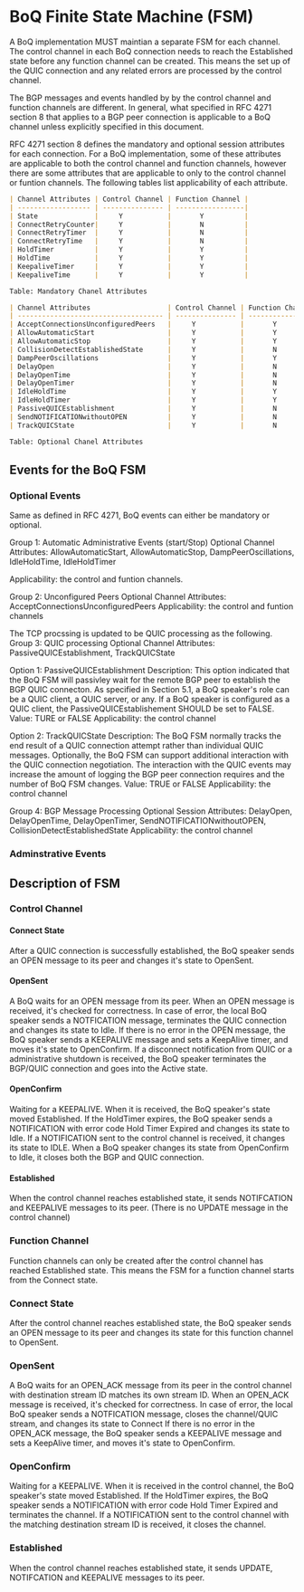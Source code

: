 # BoQ Finite State Machine (FSM)

A BoQ implementation MUST maintian a separate FSM for each channel. The control channel in each BoQ connection needs to reach the Established state before any function channel can be created. This means the set up of the QUIC connection and any related errors are processed by the control channel.

The BGP messages and events handled by by the control channel and function channels are different. In general, what specified in RFC 4271 section 8 that applies to a BGP peer connection is applicable to a BoQ channel unless explicitly specified in this document.

RFC 4271 section 8 defines the mandatory and optional session attributes for each connection. For a BoQ implementation, some of these attributes are applicable to both the control channel and function channels, however there are some attributes that are applicable to only to the control channel or  funtion channels. The following tables list applicability of each attribute.

```md
| Channel Attributes | Control Channel | Function Channel |
| ------------------ | --------------- | -----------------|
| State              |     Y           |       Y          |
| ConnectRetryCounter|     Y           |       N          |
| ConnectRetryTimer  |     Y           |       N          |
| ConnectRetryTime   |     Y           |       N          |
| HoldTimer          |     Y           |       Y          |
| HoldTime           |     Y           |       Y          |
| KeepaliveTimer     |     Y           |       Y          |
| KeepaliveTime      |     Y           |       Y          |

Table: Mandatory Chanel Attributes
```

```md
| Channel Attributes                   | Control Channel | Function Channel |
| ------------------------------------ | --------------- | -----------------|
| AcceptConnectionsUnconfiguredPeers   |     Y           |       Y          |
| AllowAutomaticStart                  |     Y           |       Y          |
| AllowAutomaticStop                   |     Y           |       Y          |
| CollisionDetectEstablishedState      |     Y           |       N          |
| DampPeerOscillations                 |     Y           |       Y          |
| DelayOpen                            |     Y           |       N          |
| DelayOpenTime                        |     Y           |       N          |
| DelayOpenTimer                       |     Y           |       N          |
| IdleHoldTime                         |     Y           |       Y          |
| IdleHoldTimer                        |     Y           |       Y          |
| PassiveQUICEstablishment             |     Y           |       N          |    
| SendNOTIFICATIONwithoutOPEN          |     Y           |       N          |
| TrackQUICState                       |     Y           |       N          |

Table: Optional Chanel Attributes
```

## Events for the BoQ FSM

### Optional Events
Same as defined in RFC 4271, BoQ events can either be mandatory or optional. 

Group 1: Automatic Administrative Events (start/Stop)
Optional Channel Attributes:
AllowAutomaticStart,
AllowAutomaticStop,
DampPeerOscillations,
IdleHoldTime, IdleHoldTimer

Applicability: the control and funtion channels.

Group 2: Unconfigured Peers
Optional Channel Attributes: AcceptConnectionsUnconfiguredPeers
Applicability: the control and funtion channels

The TCP procssing is updated to be QUIC processing as the following.
Group 3: QUIC processing
Optional Channel Attributes: 
PassiveQUICEstablishment,
TrackQUICState

Option 1: PassiveQUICEstablishment
Description: This option indicated that the BoQ FSM will passivley wait for the remote BGP peer to establish the BGP QUIC connecton. As specified in Section 5.1, a BoQ speaker's role can be a QUIC client, a QUIC server, or any. If a BoQ speaker is configured as a QUIC client, the PassiveQUICEstablishement SHOULD be set to FALSE. 
Value: TURE or FALSE
Applicability: the control channel

Option 2: TrackQUICState
Description: The BoQ FSM normally tracks the end result of a
                      QUIC connection attempt rather than individual QUIC
                      messages.  Optionally, the BoQ FSM can support
                      additional interaction with the QUIC connection
                      negotiation.  The interaction with the QUIC events
                      may increase the amount of logging the BGP peer
                      connection requires and the number of BoQ FSM
                      changes.
Value:       TRUE or FALSE
Applicability: the control channel

Group 4: BGP Message Processing
Optional Session Attributes: DelayOpen, DelayOpenTime,
                                      DelayOpenTimer,
                                      SendNOTIFICATIONwithoutOPEN,
                                      CollisionDetectEstablishedState
Applicability: the control channel

### Adminstrative Events
        
## Description of FSM

### Control Channel

#### Connect State
After a QUIC connection is successfully established, the BoQ speaker sends an OPEN message to its peer and changes it's state to OpenSent.

#### OpenSent
A BoQ waits for an OPEN message from its peer. When an OPEN message is received, it's checked for correctness. In case of error, the local BoQ speaker sends a NOTFICATION message, terminates the QUIC connection and changes its state to Idle.
If there is no error in the OPEN message, the BoQ speaker sends a KEEPALIVE message and sets a KeepAlive timer, and moves it's state to OpenConfirm.
If a disconnect notification from QUIC or a administrative shutdown is received, the BoQ speaker terminates the BGP/QUIC connection and goes into the Active state.

#### OpenConfirm
Waiting for a KEEPALIVE. When it is received, the BoQ speaker's state moved Established.
If the HoldTimer expires, the BoQ speaker sends a NOTIFICATION with error code Hold Timer Expired and changes its state to Idle.
If a NOTIFICATION sent to the control channel is received, it changes its state to IDLE.
When a BoQ speaker changes its state from OpenConfirm to Idle, it closes both the BGP and QUIC connection.

#### Established
When the control channel reaches established state, it sends NOTIFCATION and KEEPALIVE messages to its peer. (There is no UPDATE message in the control channel)


### Function Channel

Function channels can only be created after the control channel has reached Established state. This means the FSM for a function channel starts from the Connect state. 

### Connect State
After the control channel reaches established state, the BoQ speaker sends an OPEN message to its peer and changes its state for this function channel to OpenSent.

### OpenSent
A BoQ waits for an OPEN_ACK message from its peer in the control channel with destination stream ID matches its own stream ID. When an OPEN_ACK message is received, it's checked for correctness. In case of error, the local BoQ speaker sends a NOTFICATION message, closes the channel/QUIC stream, and changes its state to Connect
If there is no error in the OPEN_ACK message, the BoQ speaker sends a KEEPALIVE message and sets a KeepAlive timer, and moves it's state to OpenConfirm.


### OpenConfirm
Waiting for a KEEPALIVE. When it is received in the control channel, the BoQ speaker's state moved Established.
If the HoldTimer expires, the BoQ speaker sends a NOTIFICATION with error code Hold Timer Expired and terminates the channel.
If a NOTIFICATION sent to the control channel with the matching destination stream ID is received, it closes the channel.

### Established
When the control channel reaches established state, it sends UPDATE, NOTIFCATION and KEEPALIVE messages to its peer.
